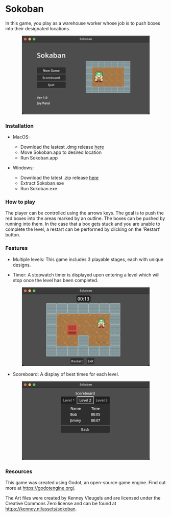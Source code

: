# Sokoban
In this game, you play as a warehouse worker whose job is to push boxes into their designated locations.

<div align="center">
    <img src="mainmenu.png" width="400"/>
</div>

### Installation

- MacOS:
    - Download the lastest .dmg release [here](https://github.com/joyp72/Sokoban/releases/tag/Release)
    - Move Sokoban.app to desired location
    - Run Sokoban.app

- Windows:
    - Download the latest .zip release [here](https://github.com/joyp72/Sokoban/releases/tag/Release)
    - Extract Sokoban.exe
    - Run Sokoban.exe

### How to play

The player can be controlled using the arrows keys. The goal is to push the red boxes into the areas marked by an outline. The boxes can be pushed by running into them. In the case that a box gets stuck and you are unable to complete the level, a restart can be performed by clicking on the 'Restart' button.

### Features

* Multiple levels: This game includes 3 playable stages, each with unique designs. 

* Timer: A stopwatch timer is displayed upon entering a level which will stop once the level has been completed.

<div align="center">
    <img src="level1.png" width="400"/>
</div>

* Scoreboard: A display of best times for each level.

<div align="center">
    <img src="scoreboard.png" width="400"/>
</div>

### Resources

This game was created using Godot, an open-source game engine. Find out more at https://godotengine.org/.

The Art files were created by Kenney Vleugels and are licensed under the Creative Commons Zero license and can be found at https://kenney.nl/assets/sokoban.

